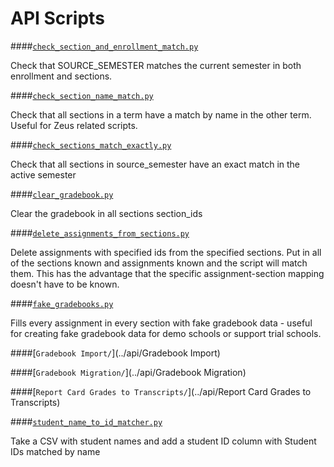 API Scripts
===

####[`check_section_and_enrollment_match.py`](../api/check_section_and_enrollment_match.py)

Check that SOURCE_SEMESTER matches the current semester in both enrollment and sections.

####[`check_section_name_match.py`](../api/check_section_name_match.py)

Check that all sections in a term have a match by name in the other term.
Useful for Zeus related scripts.


####[`check_sections_match_exactly.py`](../api/check_sections_match_exactly.py)

Check that all sections in source_semester have an exact match in the active semester

####[`clear_gradebook.py`](../api/clear_gradebook.py)

Clear the gradebook in all sections section_ids

####[`delete_assignments_from_sections.py`](../api/delete_assignments_from_sections.py)

Delete assignments with specified ids from the specified sections.
Put in all of the sections known and assignments known and the script will match them.
This has the advantage that the specific assignment-section mapping doesn't have to be known.


####[`fake_gradebooks.py`](../api/fake_gradebooks.py)


Fills every assignment in every section with fake gradebook data - useful
for creating fake gradebook data for demo schools or support trial schools.


####[`Gradebook Import/`](../api/Gradebook Import)

####[`Gradebook Migration/`](../api/Gradebook Migration)

####[`Report Card Grades to Transcripts/`](../api/Report Card Grades to Transcripts)

####[`student_name_to_id_matcher.py`](../api/student_name_to_id_matcher.py)

Take a CSV with student names and add a student ID column with Student IDs matched by name